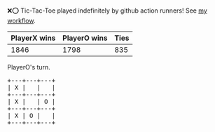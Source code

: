 :x::o: Tic-Tac-Toe played indefinitely by github action runners! See [my workflow](.github/workflows/play.yaml).

|PlayerX wins|PlayerO wins|Ties|
|-|-|-|
|1846|1798|835|

PlayerO's turn.

<pre>
+---+---+---+
| X |   |   |
+---+---+---+
| X |   | O |
+---+---+---+
| X | O |   |
+---+---+---+
</pre>